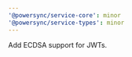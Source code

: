 ```yaml
---
'@powersync/service-core': minor
'@powersync/service-types': minor
---
```


Add ECDSA support for JWTs.
